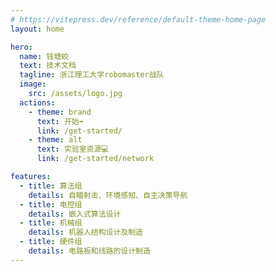 ```yaml
---
# https://vitepress.dev/reference/default-theme-home-page
layout: home

hero:
  name: 钱塘蛟
  text: 技术文档
  tagline: 浙江理工大学robomaster战队
  image:
    src: /assets/logo.jpg
  actions:
    - theme: brand
      text: 开始➡️
      link: /get-started/
    - theme: alt
      text: 实验室资源💻
      link: /get-started/network

features:
  - title: 算法组
    details: 自瞄射击、环境感知、自主决策导航
  - title: 电控组
    details: 嵌入式算法设计
  - title: 机械组
    details: 机器人结构设计及制造
  - title: 硬件组
    details: 电路板和线路的设计制造
---
```

<style>
:root {
  --vp-home-hero-name-color: transparent;
  --vp-home-hero-name-background: -webkit-linear-gradient(120deg, #23AC3A 30%, #00B6E9);
}
</style>
